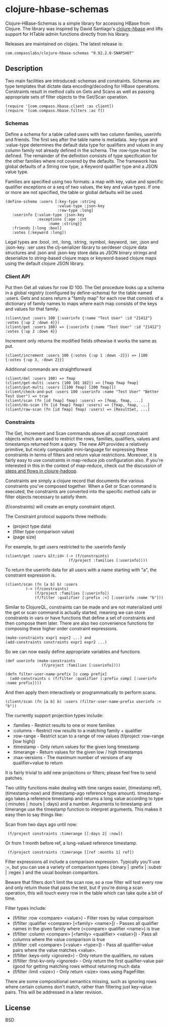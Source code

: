 # clojure-hbase-schemas

Clojure-HBase-Schemas is a simple library for accessing HBase from
Clojure.  The library was inspired by David Santiago's
[clojure-hbase](http://github.com/davidsantiago/clojure-hbase) and
lifts support for HTable admin functions directly from his library.

Releases are maintained on clojars.  The latest release is:

    com.compasslabs/clojure-hbase-schemas "0.92.2.0-SNAPSHOT"

## Description

Two main facilities are introduced: schemas and constraints.  Schemas
are type templates that dictate data encoding/decoding for HBase
operations.  Constraints result in method calls on Gets and Scans as
well as passing appropriate sets of filter objects to the Get/Scan
operation.

    (require '[com.compass.hbase.client :as client])
    (require '[com.compass.hbase.filters :as f])

### Schemas

Define a schema for a table called users with two column families,
userinfo and friends. The first seq after the table name is metadata.
:key-type and :value-type determines the default data type for
qualifiers and values in any column family not already defined in the
schema.  The :row-type must be defined.  The remainder of the
definition consists of type specification for the other families where
not covered by the defaults.  The framework has global defaults of a
String row type, a Keyword qualifier type and a JSON value type.

Families are specified using two formats: a map with key, value and
specific qualifier exceptions or a seq of two values, the key and
value types.  If one or more are not specified, the table or global
defaults will be used.

    (define-schema :users [:key-type :string
                           :value-type :json-key
    	       	           :row-type :long]
       :userinfo {:value-type :json-key
                  :exceptions {:age :int
		               :name :string}}
       :friends [:long :bool]
       :votes [:keyword :long])

Legal types are :bool, :int, :long, :string, :symbol, :keyword, :ser,
:json and :json-key.  :ser uses the clj-serializer library to
ser/deser clojure data structures and :json and :json-key store data
as JSON binary strings and deserialize to string-based clojure maps or
keyword-based clojure maps using the default clojure JSON library.

### Client API

Put then Get all values for row ID 100.  The Get procedure looks up a
schema in a global registry (configured by define-schema) for the
table named :users.  Gets and scans return a "family map" for each row
that consists of a dictionary of family names to maps where each
map consists of the keys and values for that family.

    (client/put :users 100 {:userinfo {:name "Test User" :id "21412"} :votes {:up 2 :down 4}})
    (client/get :users 100) => {:userinfo {:name "Test User" :id "21412"} :votes {:up 2 :down 4}}

Increment only returns the modified fields othewise it works the same as put.

    (client/increment :users 100 {:votes {:up 1 :down -2}}) => [100 {:votes {:up 3, :down 2}}]

Additional commands are straightforward

    (client/del :users 100) => fmap
    (client/get-multi :users [100 101 102]) => [fmap fmap fmap]
    (client/put-multi :users [[100 fmap] [200 fmap]])
    (client/check-and-put :users 100 :userinfo :name "Test User" "Better Test User") => true
    (client/scan (fn [id fmap] fmap) :users) => [fmap, fmap, ...]
    (client/do-scan (fn [id fmap] fmap) :users) => [fmap, fmap, ...]
    (client/raw-scan (fn [id fmap] fmap) :users) => [ResultSet, ...]


### Constraints

The Get, Increment and Scan commands above all accept constraint objects which
are used to restrict the rows, families, qualifiers, values and
timestamps returned from a query.  The new API provides a relatively
primitive, but nicely composable mini-language for expressing these
constraints in terms of filters and return value restrictions.
Moreover, it is fairly easy to use constraints in map-reduce job
configuration also.  If you're interested in this in the context of
map-reduce, check out the discussion of [steps and flows in clojure-hadoop](http://ianeslick.com/higher-level-composition-in-clojure-hadoop-st).

Constraints are simply a clojure record that documents the various
constraints you've composed together.  When a Get or Scan command is
executed, the constraints are converted into the specific method calls
or filter objects necessary to satisfy them.

(f/constraints) will create an empty constraint object.

The Constraint protocol supports three methods:

* (project type data)
* (filter type comparison value)
* (page size)

For example, to get users restricted to the :userinfo family

    (client/get :users &lt;id> (-> (f/constraints)
                                (f/project :families [:userinfo])))

To return the userinfo data for all users with a name starting with
"a", the constraint expression is.

    (client/scan (fn [a b] b) :users
   	         (-> (f/constraints)
	             (f/project :families [:userinfo])
	             (f/filter :qualifier [:prefix :<] [:userinfo :name "b"]))

Similar to ClojureQL, constraints can be made and are not materialized until
the get or scan command is actually started, meaning we can store
constraints in vars or have functions that define a set of constraints
and then compose them later.  There are also two convenience functions for
composing these higher order constraint expressions.

    (make-constraints expr1 expr2 ...) and
    (add-constraints constraints expr1 expr2 ...)

So we can now easily define appropriate variables and functions

    (def userinfo (make-constraints
                    (f/project :families [:userinfo])))

    (defn filter-user-name-prefix [c comp prefix]
      (add-constraints c (f/filter :qualifier [:prefix comp] [:userinfo :name prefix])))

And then apply them interactively or programmatically to perform scans.

    (client/scan (fn [a b] b) :users (filter-user-name-prefix userinfo :< "b"))

The currently support projection types include:

* :families - Restrict results to one or more families
* :columns - Restrict row results to a matching family + qualifier
* :row-range - Restrict scan to a range of row values (f/project :row-range [low high])
* :timestamp - Only return values for the given long timestamp
* :timerange - Return values for the given low / high timestamps
* :max-versions - The maximum number of versions of any qualifier+value to return

It is fairly trivial to add new projections or filters; please feel
free to send patches.

Two utility functions make dealing with time ranges easier, (timestamp
ref), (timestamp-now) and (timestamp-ago reference type amount).
timestamp-ago takes a reference timestamp and returns a long value
according to type {:minutes | :hours | :days} and a number.  Arguments
to timestamp and timerange use the timestamp function to interpret
arguments.  This makes it easy then to say things like:

Scan from two days ago until now:

     (f/project constraints :timerange [[:days 2] :now])

Or from 1 month before ref, a long-valued reference timestamp.

     (f/project constraints :timerange [[ref :months 1] ref])

Filter expressions all include a comparison expression.  Typically
you'll use :=, but you can use a variety of comparison types {:binary
| :prefix | :substr | :regex } and the usual boolean comparitors.

Beware that filters don't limit the scan row, so a row filter will
test every row and only return those that pass the test, but if you're
doing a scan operation, this will touch every row in the table which
can take quite a bit of time.

Filter types include:

* (f/filter :row &lt;compare> &lt;value>) - Filter rows by value comparison
* (f/filter :qualifier &lt;compare> [&lt;family> &lt;name>]) - Passes all qualifier names in the given family where (&lt;compare> qualifier &lt;name>) is true
* (f/filter :column &lt;compare> [&lt;family> &lt;qualifier> &lt;value>]) - Pass all columns where the value comparison is true
* (f/filter :cell &lt;compare> [&lt;value> &lt;type>]) - Pass all qualifier-value pairs where the value matches &lt;value>.
* (f/filter :keys-only &lt;ignored>) - Only return the qualifiers, no values
* (f/filter :first-kv-only &lt;ignored> - Only return the first qualifier-value pair (good for getting matching rows without returning much data
* (f/filter :limit &lt;size>) - Only return &lt;size> rows using PageFilter.

There are some compositional semantics missing, such as ignoring rows
where certain columns don't match, rather than filtering just
key-value pairs.  This will be addressed in a later revision.

## License

BSD
